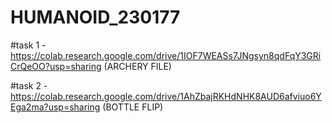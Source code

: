# HUMANOID_230177

#task 1 - https://colab.research.google.com/drive/1IOF7WEASs7JNgsyn8qdFqY3GRiCrQeOO?usp=sharing
(ARCHERY FILE)

#task 2 - https://colab.research.google.com/drive/1AhZbajRKHdNHK8AUD6afviuo6YEga2ma?usp=sharing
(BOTTLE FLIP)
